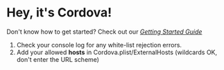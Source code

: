 Hey, it's Cordova!
==================

Don't know how to get started? Check out our *[Getting Started Guide](http://docs.phonegap.com/en/edge/guide_getting-started_ios_index.md.html#Getting%20Started%20with%20iOS)*  

1.  Check your console log for any white-list rejection errors.
2.  Add your allowed **hosts** in Cordova.plist/ExternalHosts (wildcards OK, don't enter the URL scheme)
